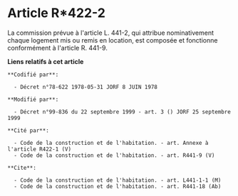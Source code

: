 # Article R*422-2

La commission prévue à l'article L. 441-2, qui attribue nominativement chaque logement mis ou remis en location, est composée
et fonctionne conformément à l'article R. 441-9.

**Liens relatifs à cet article**

	**Codifié par**:

	  - Décret n°78-622 1978-05-31 JORF 8 JUIN 1978

	**Modifié par**:

	  - Décret n°99-836 du 22 septembre 1999 - art. 3 () JORF 25 septembre 1999

	**Cité par**:

	  - Code de la construction et de l'habitation. - art. Annexe à l'article R422-1 (V)
	  - Code de la construction et de l'habitation. - art. R441-9 (V)

	**Cite**:

	  - Code de la construction et de l'habitation. - art. L441-1-1 (M)
	  - Code de la construction et de l'habitation. - art. R441-18 (Ab)
